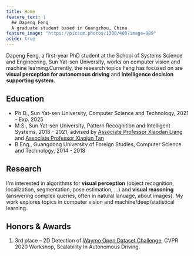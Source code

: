 ```yaml
---
title: Home
feature_text: |
  ## Dapeng Feng
  A graduate student based in Guangzhou, China
feature_image: "https://picsum.photos/1300/400?image=989"
aside: true
---
```

Dapeng Feng, a first-year PhD student at the School of Systems Science and Engineering, Sun Yat-sen University, works on computer vision and machine learning.Currently, the research topics Feng has focused on are **visual perception for autonomous driving** and **intelligence decision supporting system**.

## Education
- Ph.D., Sun Yat-sen University, Computer Science and Technology, 2021 - Exp. 2025
- M.S., Sun Yat-sen University, Pattern Recognition and Intelligent Systems, 2018 - 2021, advised by [Associate Professor Xiaodan Liang](https://lemondan.github.io/) and [Associate Professor Xiaojun Tan](http://ise.sysu.edu.cn/teacher/teacher02/1372644.htm)
- B.Eng., Guangdong University of Foreign Studies, Computer Science and Technology, 2014 - 2018

## Research
I'm interested in algorithms for **visual perception** (object recognition, localization, segmentation, pose estimation, ...) and **visual reasoning** (answering complex queries, often in natural lanuage, about images). My work explores topics in computer vision and machine/deep/statistical learning.

<!-- ## [Paper List](/assets/references.pdf) -->

## Honors & Awards
1. 3rd place – 2D Detection of [Waymo Open Dataset Challenge](https://sites.google.com/view/cvpr20-scalability/wod-reports?authuser=0), CVPR 2020 Workshop, Scalability In Autonomous Driving.

<!-- {% include map.html id="1x-nqIbuaL_6vbzxepFjZA_dB8PNN8p9N"
z="12"
title="Sun Yat-sen University" %} -->
